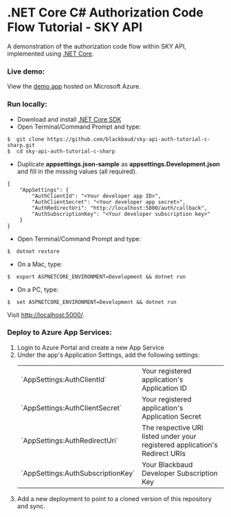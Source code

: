 # .NET Core C# Authorization Code Flow Tutorial - SKY API

A demonstration of the authorization code flow within SKY API, implemented using [.NET Core](https://www.microsoft.com/net/core/platform).

### Live demo:
View the [demo app](https://dotnetauthcode.azurewebsites.net/) hosted on Microsoft Azure.

### Run locally:

- Download and install [.NET Core SDK](https://www.microsoft.com/net/core/)
- Open Terminal/Command Prompt and type:
```
$  git clone https://github.com/blackbaud/sky-api-auth-tutorial-c-sharp.git
$  cd sky-api-auth-tutorial-c-sharp
```
- Duplicate **appsettings.json-sample** as **appsettings.Development.json** and fill in the missing values (all required).
```
{
    "AppSettings": {
        "AuthClientId": "<Your developer app ID>",
        "AuthClientSecret": "<Your developer app secret>",
        "AuthRedirectUri": "http://localhost:5000/auth/callback",
        "AuthSubscriptionKey": "<Your developer subscription key>"
    }
}
```
- Open Terminal/Command Prompt and type:
```
$  dotnet restore
```
- On a Mac, type:
```
$  export ASPNETCORE_ENVIRONMENT=Development && dotnet run
```
- On a PC, type:
```
$  set ASPNETCORE_ENVIRONMENT=Development && dotnet run
```

Visit [http://localhost:5000/](http://localhost:5000/).

### Deploy to Azure App Services:
1. Login to Azure Portal and create a new App Service
1. Under the app's Application Settings, add the following settings:
    <table>
        <tr>
            <td>`AppSettings:AuthClientId`</td>
            <td>Your registered application's Application ID</td>
        </tr>
        <tr>
            <td>`AppSettings:AuthClientSecret`</td>
            <td>Your registered application's Application Secret</td>
        </tr>
        <tr>
            <td>`AppSettings:AuthRedirectUri`</td>
            <td>The respective URI listed under your registered application's Redirect URIs</td>
        </tr>
        <tr>
            <td>`AppSettings:AuthSubscriptionKey`</td>
            <td>Your Blackbaud Developer Subscription Key</td>
        </tr>
    </table>
1. Add a new deployment to point to a cloned version of this repository and sync.
